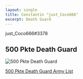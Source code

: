 ```yaml
---
layout: single
title: Constantin "just_Coco666"
excerpt: Death Guard
---
```


just_Coco666#3378

## 500 Pkte Death Guard

![500 Pkte Death Guard](../assets/images/500_justcoco666_1.jpg)

<a href="../assets/armylists/500_justcoco666.txt" download>500 Pkte Death Guard Army List</a>